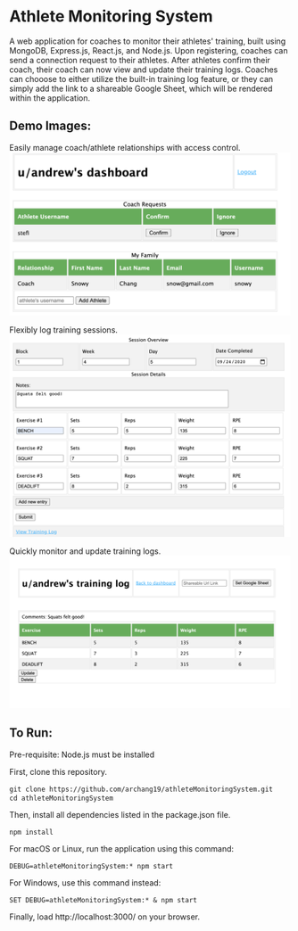 # Athlete Monitoring System

A web application for coaches to monitor their athletes' training,
built using MongoDB, Express.js, React.js, and Node.js. Upon registering,
coaches can send a connection request to their athletes. After
athletes confirm their coach, their coach can now view and update
their training logs. Coaches can chooose to either utilize the
built-in training log feature, or they can simply add the link to a
shareable Google Sheet, which will be rendered within the application.

## Demo Images:

Easily manage coach/athlete relationships with access control.
<img src="demoImages/dashBoard.png" width="800">

Flexibly log training sessions.
<img src="demoImages/addSession.png" width="800">

Quickly monitor and update training logs.
<img src="demoImages/trainingLog.png" width="800">

## To Run:

Pre-requisite: Node.js must be installed

First, clone this repository.
```
git clone https://github.com/archang19/athleteMonitoringSystem.git
cd athleteMonitoringSystem
```

Then, install all dependencies listed in the package.json file.
```
npm install
```

For macOS or Linux, run the application using this command:
```
DEBUG=athleteMonitoringSystem:* npm start
```

For Windows, use this command instead:
```
SET DEBUG=athleteMonitoringSystem:* & npm start
```

Finally, load http://localhost:3000/ on your browser.